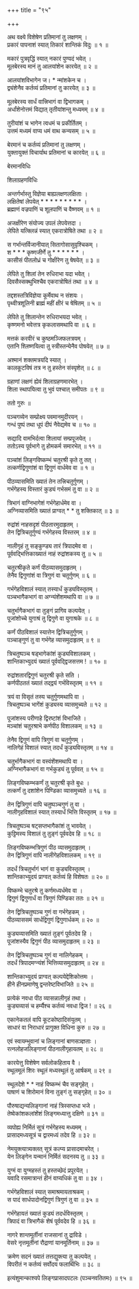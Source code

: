 +++
title = "९५"

+++
  
  
  
अथ वक्ष्ये विशेषेण प्रतिमानां तु लक्षणम् ।  
प्रकारं पापनाशं स्यात् तिकारं शान्तिकं विदुः ॥ १ ॥  
  
मकारं पुत्रवृद्धिं स्यात् नकारं पुण्यदं भवेत् ।  
मूलबेरस्य मानं तु आलयांशेन कारयेत् ॥ २ ॥  
  
आलयांशविभागेन ज। * न्मांशकेन च ।  
द्व्यंशेनैव कर्तव्यं प्रतिमानां तु कारयेत् ॥ ३ ॥  
  
मूलबेरस्य सार्धं वात्त्रिभागं वा द्विभागकम् ।  
अर्धांशेनोत्तमं विद्यात् तृतीयांशन्तु मध्यमम् ॥ ४ ॥  
  
तुरीयांशं च भागेन त्वधमं च प्रकीर्तितम् ।  
उत्तमं मध्यमं वाप्य धमं वाथ कन्यसम् ॥ ५ ॥  
  
बेरमानं च कर्तव्यं प्रतिमानां तु लक्षणम् ।  
युक्तायुक्तं विचार्याथ प्रतिमानां च कारयेत् ॥ ६ ॥  
  
बेरमानविधिः  
  
शिलाग्रहणविधिः  
  
  
अन्तर्गर्भास्तु विज्ञेया बाह्यलक्षणलक्षिताः ।  
लक्षितेषां लेपयेत् * * * * * * * * * ।  
ब्रह्माणं वज्रपाणिं च शूलपाणिं च वैष्णवम् ॥ १ ॥  
  
अजक्षीरेण संयोज्य उपलं लेपयेत्तदा ।  
लेपिते यत्क्लिन्नं स्यात् एकरात्रोषिते तथा ॥ २ ॥  
  
स गर्भान्तर्विजानीयात् सितागोसासुवृश्चिकम् ।  
श * * * कृष्णजीर्णे तु * * * * * * ।  
कासीसं पीतलोध्रं च गोक्षीरेण तु षेषयेत् ॥ ३ ॥  
  
लेपिते तु शिलां तेन रुधिराभा यदा भवेत् ।  
दिवसैस्सक्थुभिश्चैव एकरात्रोषितं तथा ॥ ४ ॥  
  
तद्दशस्तत्रिविज्ञेया कूर्मेवाथ न संशयः ।  
पृथ्वीत्रशूलिनी ब्राह्मं महीं क्षीरं च षेषितम् ॥ ५ ॥  
  
लेपिते तु शिलान्तेन रुधिराभयदा भवेत् ।  
कृष्णमनो भवेत्तत्र कृकलासमथापि वा ॥ ६ ॥  
  
मत्तकं करवीरं च कुष्ठमञ्जिफलत्रयम् ।  
एतानि श्लिष्णयित्वा तु स्त्रीस्तन्येनैव पोषयेत् ॥ ७ ॥  
  
अश्मानं शक्तमत्रयदि स्यात् ।  
कालकूटविषं तत्र न तु हस्तेन संस्पृशेत् ॥ ८ ॥  
  
ग्रहाणां लक्षणं ह्येवं शिलाग्रहणमारभेत् ।  
शिला स्थापयित्वा तु भुवं पश्चात् समीपतः ॥ ९ ॥  
  
ततो गुरुः ॥  
  
पञ्चगव्येन सम्प्रोक्ष्य पवमानमुदीरयन् ।  
गन्धं पुष्पं तथा धूपं दीपं नैवेद्यमेव च ॥ १० ॥  
  
सद्यादि वामभिर्दत्वा शिलायां सम्प्रपूजयेत् ।  
ततोऽस्य पूर्वभागे तु होमकर्म समारभेत् ॥ ११ ॥  
  
  
  
  
  
पञ्चांशं लिङ्गविष्कम्भं चतुरश्री कृते तु तत् ।  
तत्कर्णद्विगुणांशं वा द्विगुणं वार्धमेव वा ॥ १ ॥  
  
पीठव्यासमिति ख्यातं तेन तत्त्रिचतुर्गुणम् ।  
गर्भगेहस्य विस्तारं कुड्यं गर्भसमं तु वा ॥ २ ॥  
  
त्रिभागं वाग्निभागेशं गर्भगेहार्धमेव वा ।  
अग्निव्यासमिति ख्यातं प्राग्वत् * * तु शक्तिकात् ॥ ३ ॥  
  
रुद्रांशं नाहसदृशं पीठतारमुदाहृतम् ।  
तेन द्वित्रिचतुर्गुण्यं गर्भगेहस्य विस्तरम् ॥ ४ ॥  
  
नालीगृहं तु सङ्कुण्ड्य तारं त्रिपादमेव वा ।  
पूर्ववद्भित्तिकाख्यातं नाहं रुद्रांशकस्य तु ॥ ५ ॥  
  
चतुरश्रीकृते कर्णं पीठव्यासमुदाहृतम् ।  
तेनैव द्विगुणांशं वा त्रिगुणं वा चतुर्गुणम् ॥ ६ ॥  
  
गर्भगेहविशालं स्यात् तस्यार्धं कुड्यविस्तृतम् ।  
पञ्चभागैकभागं वा अग्न्यंशेंशमथापि वा ॥ ७ ॥  
  
चतुर्भागैकभागं वा तुङ्गं प्रागिव कल्पयेत् ।  
पूजांशोच्चे युगाश्रं तु द्विगुणे वा युगाश्रके ॥ ८ ॥  
  
कर्णं पीठविशालं स्यात्तेन द्वित्रिचतुर्गुणम् ।  
पञ्चाङ्गुणं तु वा गर्भगेह व्यासमुदाहृतम् ॥ ९ ॥  
  
त्रिचतुष्पञ्च षड्भागेकांशं कुड्यविशालकम् ।  
शान्तिकाभ्युदयं ख्यातं पूर्ववद्द्विजसत्तम ! ॥ १० ॥  
  
रुद्रांशतारद्विगुणं चतुरश्री कृते सति ।  
कर्णपीठततं ख्यातं तद्द्वयं गर्भविस्तृतम् ॥ ११ ॥  
  
त्रयं वा विसृतं तस्य चतुर्गुणमथापि वा ।  
त्रिचतुष्पञ्च भागेंशं कुड्यस्य व्यासमुच्यते ॥ १२ ॥  
  
पूजांशस्य परीणाहे द्विरष्टांशं विभाजिते ।  
मञ्चांशं चतुरश्राभे कर्णपीठ विशालकम् ॥ १३ ॥  
  
तेनैव द्विगुणं वापि त्रिगुणं वा चतुर्गुणम् ।  
नालिगेहं विशालं स्यात् तदर्धं कुड्यविस्तृतम् ॥ १४ ॥  
  
चतुर्भागैकभागं वा वस्वंशेंशमथापि वा ।  
अग्निभागैकभागं वा गर्भकुड्यं तु पूर्ववत् ॥ १५ ॥  
  
लिङ्गविष्कम्भकर्णं तु चतुरश्री कृते बुधः ।  
तत्कर्णं तु दशांशेन पिण्डिका व्यासमुच्यते ॥ १६ ॥  
  
तेन द्वित्रिगुणं वापि चतुष्पञ्चगुणं तु वा ।  
नालीगृहविशालं स्यात् तस्यार्धं भित्ति विस्तृतम् ॥ १७ ॥  
  
त्रिचतुष्पञ्च षट्सप्तभागैकांशं तु भावयेत् ।  
कुट्टिमस्य विशालं तु तुङ्गं पूर्ववदेव हि ॥ १८ ॥  
  
लिङ्गविष्कम्भत्रिगुणं पीठ व्यासमुदाहृतम् ।  
तेन द्वित्रिगुणं वापि नालीगेहविशालकम् ॥ १९ ॥  
  
तदर्धं त्रिचतुर्भागं भागं वा कुड्यविस्तृतम् ।  
शान्तिकाभ्युदयं प्राग्वत् कर्तव्यं हि विशेषतः ॥ २० ॥  
  
विष्कम्भे चतुरश्रे तु कर्णमध्यर्धमेव वा ।  
द्विगुणं द्विगुणार्धं वा त्रिगुणं पिण्डिका ततः ॥ २१ ॥  
  
तेन द्वित्रिचतुष्पञ्च गुणं वा गर्भगेहकम् ।  
पीठव्याससमं सार्धद्विगुणं द्विगुणार्धकम् ॥ २० ॥  
  
कुड्यव्यासमिति ख्यातं तुङ्गं पूर्वतदेव हि ।  
पूजांशस्यैव द्विगुणं पीठ व्यासमुदाहृतम् ॥ २३ ॥  
  
तेन द्वित्रिचतुष्पञ्च गुणं वा नालिगेहकम् ।  
तदर्धं त्रिपादमग्न्यंशं भित्तिव्यासमुदाहृतम् ॥ २४ ॥  
  
शान्तिकाभ्युदयं प्राग्वत् कल्पयेद्देशिकोत्तमः ।  
हीने हीनप्रमाणेषु द्वन्तरेष्टविभाजिते ॥ २५ ॥  
  
प्रत्येकं नवधा पीठ व्यासन्नालीगृहं तथा ।  
कुड्यव्यासं च हर्म्यैश्च कर्तव्यं नवधा द्विज ! ॥ २६ ॥  
  
एकानेकतलं वापि कूटकोष्ठादिसंयुतम् ।  
साधारं वा निराधारं प्रागुक्त विधिना कुरु ॥ २७ ॥  
  
एवं स्वायम्भुवानां च लिङ्गानां बाणसञ्ज्ञताः ।  
रत्नलोहजलिङ्गानां पीठनालीगृहायतम् ॥ २८ ॥  
  
कारयेत्तु विशेषेण सर्वलोकहिताय वै ।  
स्थूलमूलं शिरः स्थूलं मध्यस्थूलं तु आर्षकम् ॥ २९ ॥  
  
स्थूलदेशे * * नाहं विष्कम्भं चैव सङ्गृहेत् ।  
पाषाणं च शिरोमानं विना तुङ्गं तु सङ्गृहेत् ॥ ३० ॥  
  
पौरुषाद्यन्यलिङ्गानां नाहं त्रिस्सप्तधा भजे ।  
तेष्वेकांशकलांशेंशं लिङ्गमध्यात्तु दक्षिणे ॥ ३१ ॥  
  
व्यपोह्य निर्मितं सूत्रं गर्भगेहस्य मध्यमम् ।  
प्रासादमध्यसूत्रं च द्वारमध्यं तदेव हि ॥ ३२ ॥  
  
नेमयुक्त्यात्र्यक्लत् सूत्रं कल्प्य प्रासादमाचरेत् ।  
येन लिङ्गेन यन्मानं निर्मितं सदनस्य तु ॥ ३३ ॥  
  
युग्मं वा युग्महस्तं तु हस्तच्छेदं प्रपूरयेत् ।  
यवादि रसमात्रान्तं हीनं वाप्यधिकं तु वा ॥ ३४ ।  
  
गर्भगेहविशालं स्यात् समाश्रमायताश्रकम् ।  
स पादं सार्धपादोनद्विगुणं त्रिगुणं तु वा ॥ ३५ ॥  
  
गर्भगेहायतं ख्यातं कुड्यं तदर्धविस्तृतम् ।  
त्रिपादं वा त्रिभागैकं शेषं पूर्ववदेव हि ॥ ३६ ॥  
  
नागरे शान्तमूर्तीनां राजसानां तु द्राविडे ।  
वेसरे नृत्तमूर्तीनां रौद्राणां यानमूर्तिनाम् ॥ ३७ ॥  
  
क्रमेण सदनं ख्यातं तत्तद्युक्त्या तु कल्पयेत् ।  
विपरीतं न कर्तव्यं सर्वोदय फलार्थिभिः ॥ ३८ ॥  
  
  
इत्यंशुमान्काश्यपे लिङ्गप्रासादपटलः (पञ्चनवतितमः) ॥ ९५ ॥  